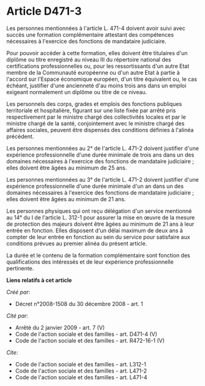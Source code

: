 # Article D471-3

Les personnes mentionnées à l'article L. 471-4 doivent avoir suivi avec succès une formation complémentaire attestant des
compétences nécessaires à l'exercice des fonctions de mandataire judiciaire. 

Pour pouvoir accéder à cette formation, elles doivent être titulaires d'un diplôme ou titre enregistré au niveau III du
répertoire national des certifications professionnelles ou, pour les ressortissants d'un autre Etat membre de la Communauté
européenne ou d'un autre Etat à partie à l'accord sur l'Espace économique européen, d'un titre équivalent ou, le cas échéant,
justifier d'une ancienneté d'au moins trois ans dans un emploi exigeant normalement un diplôme ou titre de ce niveau. 

Les personnels des corps, grades et emplois des fonctions publiques territoriale et hospitalière, figurant sur une liste
fixée par arrêté pris respectivement par le ministre chargé des collectivités locales et par le ministre chargé de la santé,
conjointement avec le ministre chargé des affaires sociales, peuvent être dispensés des conditions définies à l'alinéa
précédent. 

Les personnes mentionnées au 2° de l'article L. 471-2 doivent justifier d'une expérience professionnelle d'une durée minimale
de trois ans dans un des domaines nécessaires à l'exercice des fonctions de mandataire judiciaire ; elles doivent être âgées
au minimum de 25 ans. 

Les personnes mentionnées au 3° de l'article L. 471-2 doivent justifier d'une expérience professionnelle d'une durée minimale
d'un an dans un des domaines nécessaires à l'exercice des fonctions de mandataire judiciaire ; elles doivent être âgées au
minimum de 21 ans. 

Les personnes physiques qui ont reçu délégation d'un service mentionné au 14° du I de l'article L. 312-1 pour assurer la mise
en œuvre de la mesure de protection des majeurs doivent être âgées au minimum de 21 ans à leur entrée en fonction. Elles
disposent d'un délai maximum de deux ans à compter de leur entrée en fonction au sein du service pour satisfaire aux
conditions prévues au premier alinéa du présent article. 

La durée et le contenu de la formation complémentaire sont fonction des qualifications des intéressés et de leur expérience
professionnelle pertinente.

**Liens relatifs à cet article**

_Créé par_:

  - Décret n°2008-1508 du 30 décembre 2008 - art. 1

_Cité par_:

  - Arrêté du 2 janvier 2009 - art. 7 (V)
  - Code de l'action sociale et des familles - art. D471-4 (V)
  - Code de l'action sociale et des familles - art. R472-16-1 (V)

_Cite_:

  - Code de l'action sociale et des familles - art. L312-1
  - Code de l'action sociale et des familles - art. L471-2
  - Code de l'action sociale et des familles - art. L471-4

